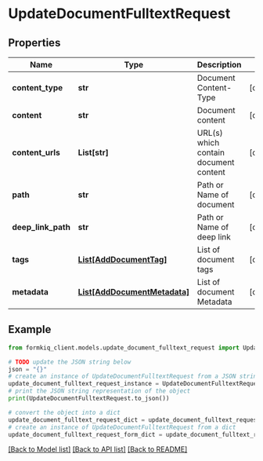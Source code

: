 # UpdateDocumentFulltextRequest


## Properties

Name | Type | Description | Notes
------------ | ------------- | ------------- | -------------
**content_type** | **str** | Document Content-Type | [optional] 
**content** | **str** | Document content | [optional] 
**content_urls** | **List[str]** | URL(s) which contain document content | [optional] 
**path** | **str** | Path or Name of document | [optional] 
**deep_link_path** | **str** | Path or Name of deep link | [optional] 
**tags** | [**List[AddDocumentTag]**](AddDocumentTag.md) | List of document tags | [optional] 
**metadata** | [**List[AddDocumentMetadata]**](AddDocumentMetadata.md) | List of document Metadata | [optional] 

## Example

```python
from formkiq_client.models.update_document_fulltext_request import UpdateDocumentFulltextRequest

# TODO update the JSON string below
json = "{}"
# create an instance of UpdateDocumentFulltextRequest from a JSON string
update_document_fulltext_request_instance = UpdateDocumentFulltextRequest.from_json(json)
# print the JSON string representation of the object
print(UpdateDocumentFulltextRequest.to_json())

# convert the object into a dict
update_document_fulltext_request_dict = update_document_fulltext_request_instance.to_dict()
# create an instance of UpdateDocumentFulltextRequest from a dict
update_document_fulltext_request_form_dict = update_document_fulltext_request.from_dict(update_document_fulltext_request_dict)
```
[[Back to Model list]](../README.md#documentation-for-models) [[Back to API list]](../README.md#documentation-for-api-endpoints) [[Back to README]](../README.md)


